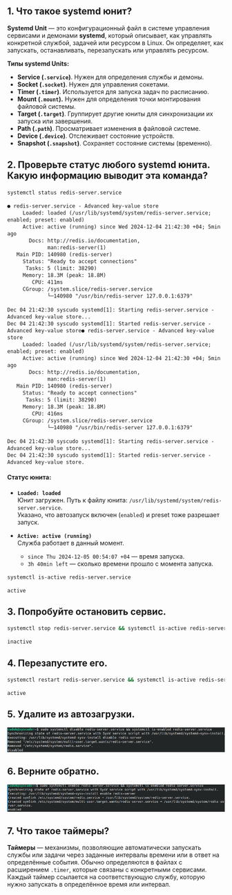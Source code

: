 ## **1. Что такое systemd юнит?** 

**Systemd Unit** — это конфигурационный файл в системе управления сервисами и демонами **systemd**, который описывает, как управлять конкретной службой, задачей или ресурсом в Linux. Он определяет, как запускать, останавливать, перезапускать или управлять ресурсом.

**Типы systemd Units:**
- **Service (`.service`)**. Нужен для определения службы и демоны.
- **Socket (`.socket`)**. Нужен для управления сокетами.
- **Timer (`.timer`)**. Используется для запуска задач по расписанию.
- **Mount (`.mount`).** Нужен для определения точки монтирования файловой системы.
- **Target (`.target`)**. Группирует другие юниты для синхронизации их запуска или завершения.
- **Path (`.path`)**. Просматривает изменения в файловой системе.
- **Device (`.device`)**. Отслеживает состояние устройств.
- **Snapshot (`.snapshot`)**. Сохраняет состояние системы (временно).

## **2. Проверьте статус любого systemd юнита. Какую информацию выводит эта команда?**

```bash
systemctl status redis-server.service
```
```output
● redis-server.service - Advanced key-value store
     Loaded: loaded (/usr/lib/systemd/system/redis-server.service; enabled; preset: enabled)
     Active: active (running) since Wed 2024-12-04 21:42:30 +04; 5min ago
       Docs: http://redis.io/documentation,
             man:redis-server(1)
   Main PID: 140980 (redis-server)
     Status: "Ready to accept connections"
      Tasks: 5 (limit: 38290)
     Memory: 18.3M (peak: 18.8M)
        CPU: 411ms
     CGroup: /system.slice/redis-server.service
             └─140980 "/usr/bin/redis-server 127.0.0.1:6379"

Dec 04 21:42:30 syscudo systemd[1]: Starting redis-server.service - Advanced key-value store...
Dec 04 21:42:30 syscudo systemd[1]: Started redis-server.service - Advanced key-value store● redis-server.service - Advanced key-value store
     Loaded: loaded (/usr/lib/systemd/system/redis-server.service; enabled; preset: enabled)
     Active: active (running) since Wed 2024-12-04 21:42:30 +04; 5min ago
       Docs: http://redis.io/documentation,
             man:redis-server(1)
   Main PID: 140980 (redis-server)
     Status: "Ready to accept connections"
      Tasks: 5 (limit: 38290)
     Memory: 18.3M (peak: 18.8M)
        CPU: 416ms
     CGroup: /system.slice/redis-server.service
             └─140980 "/usr/bin/redis-server 127.0.0.1:6379"

Dec 04 21:42:30 syscudo systemd[1]: Starting redis-server.service - Advanced key-value store...
Dec 04 21:42:30 syscudo systemd[1]: Started redis-server.service - Advanced key-value store.
```

#### **Статус юнита:**
- **`Loaded: loaded`**  
    Юнит загружен. Путь к файлу юнита: `/usr/lib/systemd/system/redis-server.service`.  
    Указано, что автозапуск включен (`enabled`) и preset тоже разрешает запуск.
    
- **`Active: active (running)`**  
    Служба работает в данный момент.
    
    - `since Thu 2024-12-05 00:54:07 +04` — время запуска.
    - `3h 40min left` — сколько времени прошло с момента запуска.

```bash
systemctl is-active redis-server.service
```
```output
active
```

## **3. Попробуйте остановить сервис.**
```bash
systemctl stop redis-server.service && systemctl is-active redis-server.service
```
```output
inactive
```

##  **4. Перезапустите его.**
```bash
systemctl restart redis-server.service && systemctl is-active redis-server.service
```
```output
active
```

## **5. Удалите из автозагрузки.**
<div style="text-align: center;">
  <img src="5-Systemd/Pasted image 20241204213752.png" alt="Screenshot #1" />
</div>

## **6. Верните обратно.**
<div style="text-align: center;">
  <img src="5-Systemd/Pasted%20image%2020241204213936.png" alt="Screenshot #2" />
</div>

## **7. Что такое таймеры?**
**Таймеры** — механизмы, позволяющие автоматически запускать службы или задачи через заданные интервалы времени или в ответ на определённые события. Обычно определяются в файлах с расширением `.timer`, которые связаны с конкретными сервисами. Каждый таймер ссылается на соответствующую службу, которую нужно запускать в определённое время или интервал.



